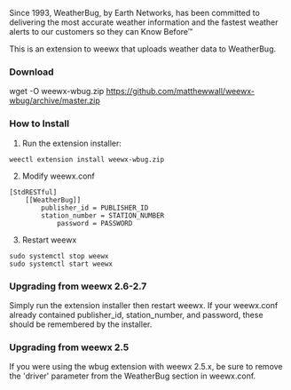 Since 1993, WeatherBug, by Earth Networks, has been committed to delivering the most accurate weather information and the fastest weather alerts to our customers so they can Know Before™

This is an extension to weewx that uploads weather data to WeatherBug.

### Download

wget -O weewx-wbug.zip https://github.com/matthewwall/weewx-wbug/archive/master.zip

### How to Install

1.  Run the extension installer:

```
weectl extension install weewx-wbug.zip
```

2.  Modify weewx.conf

```
[StdRESTful]
    [[WeatherBug]]
        publisher_id = PUBLISHER_ID
        station_number = STATION_NUMBER
            password = PASSWORD
```

3.  Restart weewx

```
sudo systemctl stop weewx
sudo systemctl start weewx
```

### Upgrading from weewx 2.6-2.7

Simply run the extension installer then restart weewx.  If your weewx.conf already contained publisher_id, station_number, and password, these should be remembered by the installer.

### Upgrading from weewx 2.5

If you were using the wbug extension with weewx 2.5.x, be sure to remove the 'driver' parameter from the WeatherBug section in weewx.conf.
